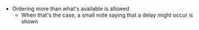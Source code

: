 - Ordering more than what's available is allowed
  - When that's the case, a small note saying that a delay might occur is shown